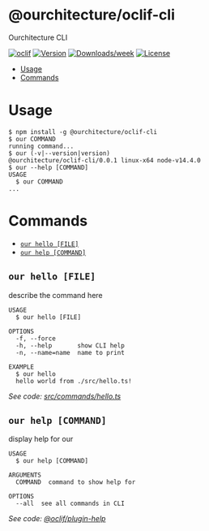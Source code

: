 # @ourchitecture/oclif-cli

Ourchitecture CLI

[![oclif](https://img.shields.io/badge/cli-oclif-brightgreen.svg)](https://oclif.io)
[![Version](https://img.shields.io/npm/v/@ourchitecture/oclif-cli.svg)](https://npmjs.org/package/@ourchitecture/oclif-cli)
[![Downloads/week](https://img.shields.io/npm/dw/@ourchitecture/oclif-cli.svg)](https://npmjs.org/package/@ourchitecture/oclif-cli)
[![License](https://img.shields.io/npm/l/@ourchitecture/oclif-cli.svg)](https://github.com/ourchitecture/patterns-and-tutorials/blob/master/package.json)

<!-- toc -->

- [Usage](#usage)
- [Commands](#commands)
<!-- tocstop -->

# Usage

<!-- usage -->

```sh-session
$ npm install -g @ourchitecture/oclif-cli
$ our COMMAND
running command...
$ our (-v|--version|version)
@ourchitecture/oclif-cli/0.0.1 linux-x64 node-v14.4.0
$ our --help [COMMAND]
USAGE
  $ our COMMAND
...
```

<!-- usagestop -->

# Commands

<!-- commands -->

- [`our hello [FILE]`](#our-hello-file)
- [`our help [COMMAND]`](#our-help-command)

## `our hello [FILE]`

describe the command here

```
USAGE
  $ our hello [FILE]

OPTIONS
  -f, --force
  -h, --help       show CLI help
  -n, --name=name  name to print

EXAMPLE
  $ our hello
  hello world from ./src/hello.ts!
```

_See code: [src/commands/hello.ts](https://github.com/ourchitecture/patterns-and-tutorials/blob/v0.0.1/src/commands/hello.ts)_

## `our help [COMMAND]`

display help for our

```
USAGE
  $ our help [COMMAND]

ARGUMENTS
  COMMAND  command to show help for

OPTIONS
  --all  see all commands in CLI
```

_See code: [@oclif/plugin-help](https://github.com/oclif/plugin-help/blob/v3.2.0/src/commands/help.ts)_

<!-- commandsstop -->
